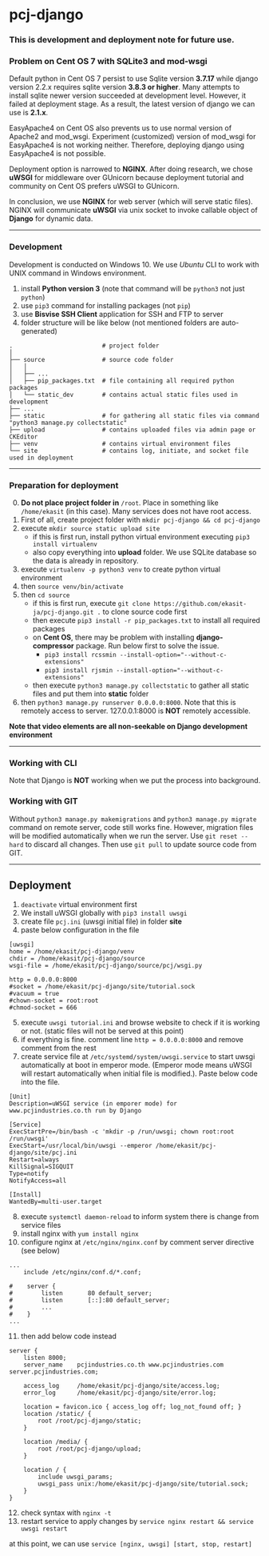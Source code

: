 # pcj-django

### This is development and deployment note for future use.

### Problem on Cent OS 7 with SQLite3 and mod-wsgi
Default python in Cent OS 7 persist to use Sqlite version **3.7.17** while django version 2.2.x requires sqlite version **3.8.3 or higher**. Many attempts to install sqlite newer version succeeded at development level. However, it failed at deployment stage. As a result, the latest version of django we can use is **2.1.x**.

EasyApache4 on Cent OS also prevents us to use normal version of Apache2 and mod_wsgi.  Experiment (customized) version of mod_wsgi for EasyApache4 is not working neither. Therefore, deploying django using EasyApache4 is not possible.

Deployment option is narrowed to **NGINX**. After doing research, we chose **uWSGI** for middleware over GUnicorn because deployment tutorial and community on Cent OS prefers uWSGI to GUnicorn.

In conclusion, we use **NGINX** for web server (which will serve static files). NGINX will communicate **uWSGI** via unix socket to invoke callable object of **Django** for dynamic data.

---

### Development
Development is conducted on Windows 10. We use _Ubuntu_ CLI to work with UNIX command in Windows environment.
1. install **Python version 3** (note that command will be `python3` not just `python`)
2. use `pip3` command for installing packages (not `pip`)
3. use **Bisvise SSH Client** application for SSH and FTP to server
4. folder structure will be like below (not mentioned folders are auto-generated)

```
.                         # project folder
│
├── source                # source code folder
│   │
│   ├── ...
│   ├── pip_packages.txt  # file containing all required python packages
│   └── static_dev        # contains actual static files used in development
├── ...
├── static                # for gathering all static files via command "python3 manage.py collectstatic"
├── upload                # contains uploaded files via admin page or CKEditor
├── venv                  # contains virtual environment files
└── site                  # contains log, initiate, and socket file used in deployment

```

---

### Preparation for deployment
0. **Do not place project folder in** `/root`.  Place in something like `/home/ekasit` (in this case). Many services does not have root access.
1. First of all, create project folder with `mkdir pcj-django && cd pcj-django`
2. execute `mkdir source static upload site`
   - if this is first run, install python virtual environment executing `pip3 install virtualenv`
   - also copy everything into **upload** folder.  We use SQLite database so the data is already in repository.
3. execute `virtualenv -p python3 venv` to create python virtual environment
4. then `source venv/bin/activate`
5. then `cd source`
   - if this is first run, execute `git clone https://github.com/ekasit-ja/pcj-django.git .` to clone source code first
   - then execute `pip3 install -r pip_packages.txt` to install all required packages
   - on **Cent OS**, there may be problem with installing **django-compressor** package.  Run below first to solve the issue.
     - `pip3 install rcssmin --install-option="--without-c-extensions"`
     - `pip3 install rjsmin --install-option="--without-c-extensions"`
   - then execute `python3 manage.py collectstatic` to gather all static files and put them into **static** folder
6. then `python3 manage.py runserver 0.0.0.0:8000`.  Note that this is remotely access to server.  127.0.0.1:8000 is **NOT** remotely accessible.

**Note that video elements are all non-seekable on Django development environment**

---

### Working with CLI
Note that Django is **NOT** working when we put the process into background.

### Working with GIT
Without `python3 manage.py makemigrations` and `python3 manage.py migrate` command on remote server, code still works fine.  However, migration files will be modified automatically when we run the server.  Use `git reset --hard` to discard all changes.  Then use `git pull` to update source code from GIT.

---

## Deployment
1. `deactivate` virtual environment first
2. We install uWSGI globally with `pip3 install uwsgi`
3. create file `pcj.ini` (uwsgi initial file) in folder **site**
4. paste below configuration in the file
```
[uwsgi]
home = /home/ekasit/pcj-django/venv
chdir = /home/ekasit/pcj-django/source
wsgi-file = /home/ekasit/pcj-django/source/pcj/wsgi.py

http = 0.0.0.0:8000
#socket = /home/ekasit/pcj-django/site/tutorial.sock
#vacuum = true
#chown-socket = root:root
#chmod-socket = 666
```
5. execute `uwsgi tutorial.ini` and browse website to check if it is working or not. (static files will not be served at this point)
6. if everything is fine. comment line `http = 0.0.0.0:8000` and remove comment from the rest
7. create service file at `/etc/systemd/system/uwsgi.service` to start uwsgi automatically at boot in emperor mode. (Emperor mode means uWSGI will restart automatically when initial file is modified.). Paste below code into the file.
```
[Unit]
Description=uWSGI service (in emporer mode) for www.pcjindustries.co.th run by Django

[Service]
ExecStartPre=/bin/bash -c 'mkdir -p /run/uwsgi; chown root:root /run/uwsgi'
ExecStart=/usr/local/bin/uwsgi --emperor /home/ekasit/pcj-django/site/pcj.ini
Restart=always
KillSignal=SIGQUIT
Type=notify
NotifyAccess=all

[Install]
WantedBy=multi-user.target
```
8. execute `systemctl daemon-reload` to inform system there is change from service files
9. install nginx with `yum install nginx`
10. configure nginx at `/etc/nginx/nginx.conf` by comment server directive (see below)
```
...
    include /etc/nginx/conf.d/*.conf;

#    server {
#        listen       80 default_server;
#        listen       [::]:80 default_server;
#        ...
#    }
...
```
11. then add below code instead
```
server {
    listen 8000;
    server_name    pcjindustries.co.th www.pcjindustries.com server.pcjindustries.com;

    access_log     /home/ekasit/pcj-django/site/access.log;
    error_log      /home/ekasit/pcj-django/site/error.log;

    location = favicon.ico { access_log off; log_not_found off; }
    location /static/ {
        root /root/pcj-django/static;
    }

    location /media/ {
        root /root/pcj-django/upload;
    }

    location / {
        include uwsgi_params;
        uwsgi_pass unix:/home/ekasit/pcj-django/site/tutorial.sock;
    }
}
```
12. check syntax with `nginx -t`
13. restart service to apply changes by `service nginx restart && service uwsgi restart`

at this point, we can use `service [nginx, uwsgi] [start, stop, restart]`
